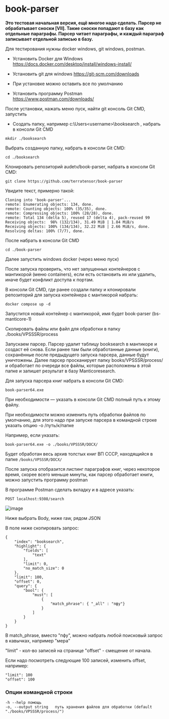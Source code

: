 # book-parser

**Это тестовая начальная версия, ещё многое надо сделать. Парсер не обрабатывает сноски [VII]. Такие сноски попадают в базу как отдельные параграфы. Парсер читает параграфы, и каждый параграф записывает отдельной записью в базу.** 

Для тестирования нужны docker windows, git windows, postman.

- Установить Docker для Windows https://docs.docker.com/desktop/install/windows-install/ 

- Установить git для windows https://git-scm.com/downloads
- При установке можно оставить все по умолчанию

- Установить программу Postman https://www.postman.com/downloads/


После установки, нажать меню пуск, найти git консоль Git CMD, запустить

- Создать папку, например c:\Users\<username>\booksearch
  , набрать в консоли Git CMD
```
mkdir ./booksearch
```

Выбрать созданную папку, набрать в консоли Git CMD: 
```
cd ./booksearch
```

Клонировать репозиторий audetv/book-parser, набрать в консоли Git CMD:
```
git clone https://github.com/terratensor/book-parser
```
Увидите текст, примерно такой:
```
Cloning into 'book-parser'...
remote: Enumerating objects: 134, done.
remote: Counting objects: 100% (35/35), done.
remote: Compressing objects: 100% (28/28), done.
remote: Total 134 (delta 5), reused 17 (delta 4), pack-reused 99
Receiving objects:  98% (132/134), 31.49 MiB | 1.84 MiB/s
Receiving objects: 100% (134/134), 32.22 MiB | 2.66 MiB/s, done.
Resolving deltas: 100% (7/7), done.
```

После набрать в консоли Git CMD
```
cd ./book-parser
```

Далее запустить windows docker (через меню пуск)

После запуска проверить, что нет запущенных контейнеров с мантикорой (меню containers), если есть остановить их или удалить, иначе будет конфликт доступа к портам.

В консоли Git CMD, где ранее создали папку и клонировали репозиторий для запуска контейнера с мантикорой набрать:

```
docker compose up -d
```

Запустится новый контейнер с мантикорой, имя будет book-parser (bs-manticore-1)

Скопировать файлы или файл для обработки в папку ./books/VPSSSR/process

Запускаем парсер. Парсер удалит таблицу booksearch в мантикоре и создаст её снова. Если ранее там были обработанные данные (книги), сохранённые после предыдущего запуска парсера, данные будут уничтожены. Далее парсер просканирует папку books/VPSSSR/process/ и обработает по очереди все файлы, которые расположены в этой папке и запишет результат в базу Manticoresearch.

Для запуска парсера книг набрать в консоли Git CMD:

```
book-parser64.exe
```
При необходимости — указать в консоли Git CMD полный путь к этому файлу.

При необходимости можно изменить путь обработки файлов по умолчанию, для этого надо при запуске парсера в командной строке указать опцию -o /путь/к/папке

Например, если указать:
```
book-parser64.exe -o ./books/VPSSSR/DOCX/
```
Будет обработан весь архив толстых книг ВП СССР, находящийся в папке `/books/VPSSSR/DOCX/`

После запуска отобразится листинг параграфов книг, через некоторое время, скорее всего меньше минуты, как парсер обработает книги, можно запустить программу postman

В программе Postman сделать вкладку и в адресе указать:
```
POST localhost:9308/search
```
![image](https://github.com/audetv/book-parser/assets/129882753/aad0a4c2-e213-46ac-a615-4ac98a8a7f82)


Ниже выбрать Body, ниже raw, рядом JSON

В поле ниже скопировать запрос:

```
{
    "index": "booksearch",
    "highlight": {
        "fields": [
            "text"
        ],
        "limit": 0,
        "no_match_size": 0
    },
    "limit": 100,
    "offset": 0,
    "query": {
        "bool": {
            "must": [
                {
                    "match_phrase": { "_all" : "пфу"}
                }
            ]
        }
    }
}
```
В match_phrase, вместо "пфу", можно набрать любой поисковый запрос в кавычках, например "мера"

"limit" - кол-во записей на странице
"offset" - смещение от начала.

Если надо посмотреть следующие 100 записей, изменить offset, например:
```
"limit": 100
"offset": 100
```

### Опции командной строки

```
-h --help помощь
-o, --output string   путь хранения файлов для обработки (default "./books/VPSSSR/process/")
```
